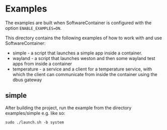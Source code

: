 
# Examples

The examples are built when SoftwareContainer is configured with the option
`ENABLE_EXAMPLES=ON`.

This directory contains the following examples of how to work with and use
SoftwareContainer:

* simple - a script that launches a simple app inside a container.
* wayland - a script that launches weston and then some wayland test apps from inside a container
* temperature - a service and a client for a temperature service, with which the client can
  communicate from inside the container using the dbus gateway

## simple

After building the project, run the example from the directory
examples/simple e.g. like so:

    sudo ./launch.sh -b system
